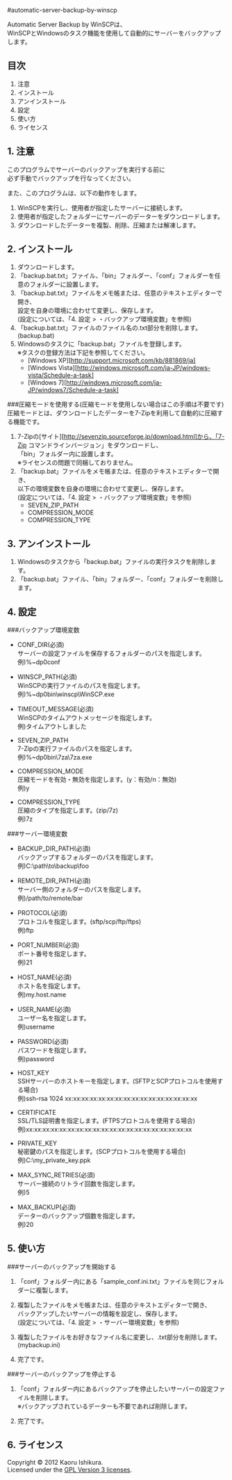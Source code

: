 #automatic-server-backup-by-winscp

Automatic Server Backup by WinSCPは、  
WinSCPとWindowsのタスク機能を使用して自動的にサーバーをバックアップします。

## 目次
1. 注意
2. インストール
3. アンインストール
4. 設定
5. 使い方
6. ライセンス

## 1. 注意
このプログラムでサーバーのバックアップを実行する前に  
必ず手動でバックアップを行なってください。

また、このプログラムは、以下の動作をします。

1. WinSCPを実行し、使用者が指定したサーバーに接続します。
2. 使用者が指定したフォルダーにサーバーのデーターをダウンロードします。
3. ダウンロードしたデーターを複製、削除、圧縮または解凍します。

## 2. インストール
1. ダウンロードします。
2. 「backup.bat.txt」ファイル、「bin」フォルダー、「conf」フォルダーを任意のフォルダーに設置します。
3. 「backup.bat.txt」ファイルをメモ帳または、任意のテキストエディターで開き、  
   設定を自身の環境に合わせて変更し、保存します。  
   (設定については、「4. 設定 > ・バックアップ環境変数」を参照)
4. 「backup.bat.txt」ファイルのファイル名の.txt部分を削除します。(backup.bat)
5. Windowsのタスクに「backup.bat」ファイルを登録します。  
   ※タスクの登録方法は下記を参照してください。  
     * [Windows XP][http://support.microsoft.com/kb/881869/ja]
     * [Windows Vista][http://windows.microsoft.com/ja-JP/windows-vista/Schedule-a-task]
     * [Windows 7][http://windows.microsoft.com/ja-JP/windows7/Schedule-a-task]

###圧縮モードを使用する(圧縮モードを使用しない場合はこの手順は不要です) 
圧縮モードとは、ダウンロードしたデーターを7-Zipを利用して自動的に圧縮する機能です。

1. 7-Zipの[サイト][http://sevenzip.sourceforge.jp/download.html]から、「7-Zip コマンドラインバージョン」をダウンロードし、  
   「bin」フォルダー内に設置します。  
   ※ライセンスの問題で同梱しておりません。
2. 「backup.bat」ファイルをメモ帳または、任意のテキストエディターで開き、  
   以下の環境変数を自身の環境に合わせて変更し、保存します。  
   (設定については、「4. 設定 > ・バックアップ環境変数」を参照)
   * SEVEN_ZIP_PATH  
   * COMPRESSION_MODE  
   * COMPRESSION_TYPE

## 3. アンインストール
1. Windowsのタスクから「backup.bat」ファイルの実行タスクを削除します。
2. 「backup.bat」ファイル、「bin」フォルダー、「conf」フォルダーを削除します。

## 4. 設定
###バックアップ環境変数
   
   * CONF_DIR(必須)  
   サーバーの設定ファイルを保存するフォルダーのパスを指定します。  
   例)%~dp0conf
   
   * WINSCP_PATH(必須)  
   WinSCPの実行ファイルのパスを指定します。  
   例)%~dp0bin\winscp\WinSCP.exe
   
   * TIMEOUT_MESSAGE(必須)  
   WinSCPのタイムアウトメッセージを指定します。  
   例)タイムアウトしました
   
   * SEVEN_ZIP_PATH  
   7-Zipの実行ファイルのパスを指定します。  
   例)%~dp0bin\7za\7za.exe
   
   * COMPRESSION_MODE  
   圧縮モードを有効・無効を指定します。(y：有効/n：無効)  
   例)y
   
   * COMPRESSION_TYPE  
   圧縮のタイプを指定します。(zip/7z)  
   例)7z

###サーバー環境変数
   
   * BACKUP_DIR_PATH(必須)  
   バックアップするフォルダーのパスを指定します。  
   例)C:\path\to\backup\foo
   
   * REMOTE_DIR_PATH(必須)  
   サーバー側のフォルダーのパスを指定します。  
   例)/path/to/remote/bar
   
   * PROTOCOL(必須)  
   プロトコルを指定します。(sftp/scp/ftp/ftps)  
   例)ftp
   
   * PORT_NUMBER(必須)  
   ポート番号を指定します。  
   例)21
   
   * HOST_NAME(必須)  
   ホスト名を指定します。  
   例)my.host.name
   
   * USER_NAME(必須)  
   ユーザー名を指定します。  
   例)username
   
   * PASSWORD(必須)  
   パスワードを指定します。  
   例)password
   
   * HOST_KEY  
   SSHサーバーのホストキーを指定します。(SFTPとSCPプロトコルを使用する場合)  
   例)ssh-rsa 1024 xx:xx:xx:xx:xx:xx:xx:xx:xx:xx:xx:xx:xx:xx:xx:xx
   
   * CERTIFICATE  
   SSL/TLS証明書を指定します。(FTPSプロトコルを使用する場合)  
   例)xx:xx:xx:xx:xx:xx:xx:xx:xx:xx:xx:xx:xx:xx:xx:xx:xx:xx:xx:xx
   
   * PRIVATE_KEY  
   秘密鍵のパスを指定します。(SCPプロトコルを使用する場合)  
   例)C:\my_private_key.ppk
   
   * MAX_SYNC_RETRIES(必須)  
   サーバー接続のリトライ回数を指定します。  
   例)5
   
   * MAX_BACKUP(必須)  
   データーのバックアップ個数を指定します。  
   例)20

## 5. 使い方
###サーバーのバックアップを開始する
   1. 「conf」フォルダー内にある「sample_conf.ini.txt」ファイルを同じフォルダーに複製します。

   2. 複製したファイルをメモ帳または、任意のテキストエディターで開き、  
      バックアップしたいサーバーの情報を設定し、保存します。  
      (設定については、「4. 設定 > ・サーバー環境変数」を参照)

   3. 複製したファイルをお好きなファイル名に変更し、.txt部分を削除します。(mybackup.ini)

   4. 完了です。

###サーバーのバックアップを停止する
   1. 「conf」フォルダー内にあるバックアップを停止したいサーバーの設定ファイルを削除します。  
      ※バックアップされているデーターも不要であれば削除します。

   2. 完了です。

## 6. ライセンス
Copyright &copy; 2012 Kaoru Ishikura.  
Licensed under the [GPL Version 3 licenses][GPL].

[GPL]: http://www.gnu.org/licenses/gpl.html
